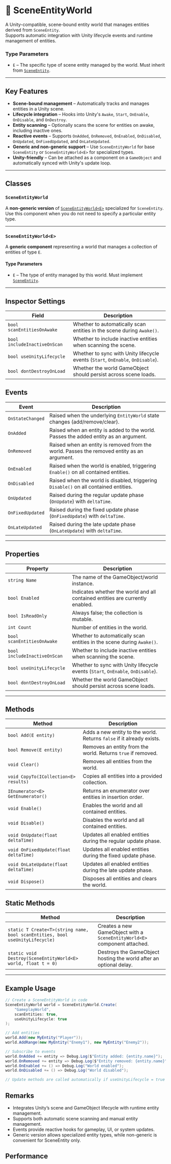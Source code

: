 # 🧩 SceneEntityWorld

A Unity-compatible, scene-bound entity world that manages entities derived from `SceneEntity`.  
Supports automatic integration with Unity lifecycle events and runtime management of entities.

### Type Parameters

- `E` – The specific type of scene entity managed by the world. Must inherit from [`SceneEntity`](#).

---

## Key Features

- **Scene-bound management** – Automatically tracks and manages entities in a Unity scene.
- **Lifecycle integration** – Hooks into Unity's `Awake`, `Start`, `OnEnable`, `OnDisable`, and `OnDestroy`.
- **Entity scanning** – Optionally scans the scene for entities on awake, including inactive ones.
- **Reactive events** – Supports `OnAdded`, `OnRemoved`, `OnEnabled`, `OnDisabled`, `OnUpdated`, `OnFixedUpdated`, and
  `OnLateUpdated`.
- **Generic and non-generic support** – Use `SceneEntityWorld` for base `SceneEntity` or `SceneEntityWorld<E>` for
  specialized types.
- **Unity-friendly** – Can be attached as a component on a `GameObject` and automatically synced with Unity's update
  loop.

---

## Classes

### `SceneEntityWorld`

A **non-generic version** of [`SceneEntityWorld<E>`](#) specialized for `SceneEntity`.  
Use this component when you do not need to specify a particular entity type.

---

### `SceneEntityWorld<E>`

A **generic component** representing a world that manages a collection of entities of type `E`.

#### Type Parameters
- `E` – The type of entity managed by this world. Must implement [`SceneEntity`](#).

---

## Inspector Settings

| Field                        | Description                                                                     |
|------------------------------|---------------------------------------------------------------------------------|
| `bool scanEntitiesOnAwake`   | Whether to automatically scan entities in the scene during `Awake()`.           |
| `bool includeInactiveOnScan` | Whether to include inactive entities when scanning the scene.                   |
| `bool useUnityLifecycle`     | Whether to sync with Unity lifecycle events (`Start`, `OnEnable`, `OnDisable`). |
| `bool dontDestroyOnLoad`     | Whether the world GameObject should persist across scene loads.                 |

## Events

| Event            | Description                                                                                |
|------------------|--------------------------------------------------------------------------------------------|
| `OnStateChanged` | Raised when the underlying `EntityWorld` state changes (add/remove/clear).                 |
| `OnAdded`        | Raised when an entity is added to the world. Passes the added entity as an argument.       |
| `OnRemoved`      | Raised when an entity is removed from the world. Passes the removed entity as an argument. |
| `OnEnabled`      | Raised when the world is enabled, triggering `Enable()` on all contained entities.         |
| `OnDisabled`     | Raised when the world is disabled, triggering `Disable()` on all contained entities.       |
| `OnUpdated`      | Raised during the regular update phase (`OnUpdate`) with `deltaTime`.                      |
| `OnFixedUpdated` | Raised during the fixed update phase (`OnFixedUpdate`) with `deltaTime`.                   |
| `OnLateUpdated`  | Raised during the late update phase (`OnLateUpdate`) with `deltaTime`.                     |

---

## Properties

| Property                     | Description                                                                     |
|------------------------------|---------------------------------------------------------------------------------|
| `string Name`                | The name of the GameObject/world instance.                                      |
| `bool Enabled`               | Indicates whether the world and all contained entities are currently enabled.   |
| `bool IsReadOnly`            | Always false; the collection is mutable.                                        |
| `int Count`                  | Number of entities in the world.                                                |
| `bool scanEntitiesOnAwake`   | Whether to automatically scan entities in the scene during `Awake()`.           |
| `bool includeInactiveOnScan` | Whether to include inactive entities when scanning the scene.                   |
| `bool useUnityLifecycle`     | Whether to sync with Unity lifecycle events (`Start`, `OnEnable`, `OnDisable`). |
| `bool dontDestroyOnLoad`     | Whether the world GameObject should persist across scene loads.                 |

---

## Methods

| Method                                | Description                                                           |
|---------------------------------------|-----------------------------------------------------------------------|
| `bool Add(E entity)`                  | Adds a new entity to the world. Returns `false` if it already exists. |
| `bool Remove(E entity)`               | Removes an entity from the world. Returns `true` if removed.          |
| `void Clear()`                        | Removes all entities from the world.                                  |
| `void CopyTo(ICollection<E> results)` | Copies all entities into a provided collection.                       |
| `IEnumerator<E> GetEnumerator()`      | Returns an enumerator over entities in insertion order.               |
| `void Enable()`                       | Enables the world and all contained entities.                         |
| `void Disable()`                      | Disables the world and all contained entities.                        |
| `void OnUpdate(float deltaTime)`      | Updates all enabled entities during the regular update phase.         |
| `void OnFixedUpdate(float deltaTime)` | Updates all enabled entities during the fixed update phase.           |
| `void OnLateUpdate(float deltaTime)`  | Updates all enabled entities during the late update phase.            |
| `void Dispose()`                      | Disposes all entities and clears the world.                           |

## Static Methods

| Method                                                                       | Description                                                               |
|------------------------------------------------------------------------------|---------------------------------------------------------------------------|
| `static T Create<T>(string name, bool scanEntities, bool useUnityLifecycle)` | Creates a new GameObject with a `SceneEntityWorld<E>` component attached. |
| `static void Destroy(SceneEntityWorld<E> world, float t = 0)`                | Destroys the GameObject hosting the world after an optional delay.        |

---

## Example Usage

```csharp
// Create a SceneEntityWorld in code
SceneEntityWorld world = SceneEntityWorld.Create(
    "GameplayWorld",
    scanEntities: true,
    useUnityLifecycle: true
);

// Add entities
world.Add(new MyEntity("Player"));
world.AddRange(new MyEntity("Enemy1"), new MyEntity("Enemy2"));

// Subscribe to events
world.OnAdded += entity => Debug.Log($"Entity added: {entity.name}");
world.OnRemoved += entity => Debug.Log($"Entity removed: {entity.name}");
world.OnEnabled += () => Debug.Log("World enabled");
world.OnDisabled += () => Debug.Log("World disabled");

// Update methods are called automatically if useUnityLifecycle = true
```

## Remarks
- Integrates Unity’s scene and GameObject lifecycle with runtime entity management.
- Supports both automatic scene scanning and manual entity management.
- Events provide reactive hooks for gameplay, UI, or system updates.
- Generic version allows specialized entity types, while non-generic is convenient for SceneEntity only.

## Performance